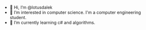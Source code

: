 - 👋 Hi, I’m @lotusdalek
- 👀 I’m interested in computer science. I'm a computer engineering student.
- 🌱 I’m currently learning c# and algorithms.

<!---
lotusdalek/lotusdalek is a ✨ special ✨ repository because its `README.md` (this file) appears on your GitHub profile.
You can click the Preview link to take a look at your changes.
--->
